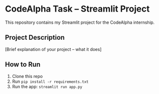# CodeAlpha Task – Streamlit Project

This repository contains my Streamlit project for the CodeAlpha internship.

## Project Description
[Brief explanation of your project – what it does]

## How to Run
1. Clone this repo
2. Run `pip install -r requirements.txt`
3. Run the app: `streamlit run app.py`
